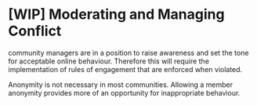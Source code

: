 # \[WIP\] Moderating and Managing Conflict

community managers are in a position to raise awareness and set the tone for acceptable online behaviour. Therefore this will require the implementation of rules of engagement that are enforced when violated.

Anonymity is not necessary in most communities. Allowing a member anonymity provides more of an opportunity for inappropriate behaviour.



